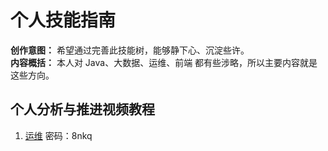 # 个人技能指南  

**创作意图：** 希望通过完善此技能树，能够静下心、沉淀些许。<br>
**内容概括：** 本人对 Java、大数据、运维、前端 都有些涉略，所以主要内容就是这些方向。

## 个人分析与推进视频教程
1. [运维](https://pan.baidu.com/s/1edH75gJyHW0wB1PySIulrw)  密码：8nkq

